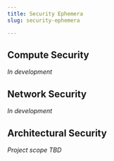 ```yaml
---
title: Security Ephemera
slug: security-ephemera

---
```

## Compute Security

_In development_

## Network Security

_In development_

## Architectural Security

_Project scope TBD_